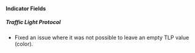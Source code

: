 
#### Indicator Fields
##### Traffic Light Protocol
- Fixed an issue where it was not possible to leave an empty TLP value (color).
